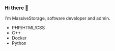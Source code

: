 ### Hi there 👋
I'm MassiveStorage, software developer and admin.
 - PHP/HTML/CSS
 - C++
 - Docker
 - Python

